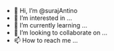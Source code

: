 - 👋 Hi, I’m @surajAntino
- 👀 I’m interested in ...
- 🌱 I’m currently learning ...
- 💞️ I’m looking to collaborate on ...
- 📫 How to reach me ...

<!---
surajAntino/surajAntino is a ✨ special ✨ repository because its `README.md` (this file) appears on your GitHub profile.
You can click the Preview link to take a look at your changes.
--->
